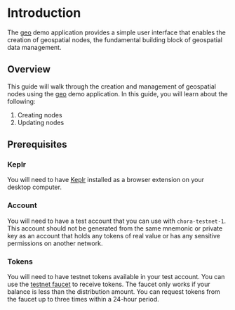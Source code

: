 # Introduction

The [geo](https://chora.io/geo) demo application provides a simple user interface that enables the creation of geospatial nodes, the fundamental building block of geospatial data management.

## Overview

This guide will walk through the creation and management of geospatial nodes using the [geo](https://chora.io/geo) demo application. In this guide, you will learn about the following:

1. Creating nodes
2. Updating nodes

## Prerequisites

### Keplr

You will need to have [Keplr](https://www.keplr.app/download) installed as a browser extension on your desktop computer.

### Account

You will need to have a test account that you can use with `chora-testnet-1`. This account should not be generated from the same mnemonic or private key as an account that holds any tokens of real value or has any sensitive permissions on another network.

### Tokens

You will need to have testnet tokens available in your test account. You can use the [testnet faucet](https://testnet.chora.io/faucet) to receive tokens. The faucet only works if your balance is less than the distribution amount. You can request tokens from the faucet up to three times within a 24-hour period.
